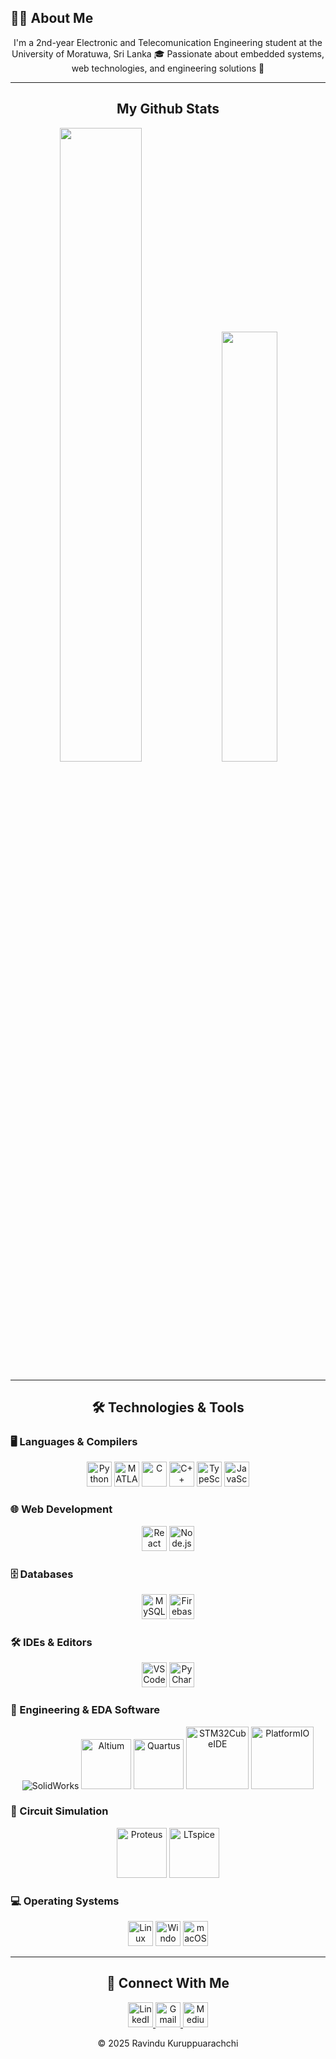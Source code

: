 ## 👨‍🎓 About Me
<p align="center">
  I'm a 2nd-year Electronic and Telecomunication Engineering student at the University of Moratuwa, Sri Lanka 🎓  
  Passionate about embedded systems, web technologies, and engineering solutions 🚀
</p>

---

<h2 align="center">My Github Stats</h2>
<p align="center">
    <img width="51%" src="https://github-readme-stats-gules-two-98.vercel.app/api?username=Ravindu-Kuruppuarachchi&show=reviews,prs_merged&show_icons=true&theme=radical&bg_color=001F3F">
    <img width="42%" src="https://github-readme-stats-gules-two-98.vercel.app/api/top-langs/?username=Ravindu-Kuruppuarachchi&size_weight=0.5&count_weight=0.5&theme=radical&layout=compact&langs_count=8&bg_color=001F3F">
</p>

---

<h2 align="center">🛠️ Technologies & Tools</h2>

### 🖥️ Languages & Compilers
<p align="center">
  <img src="https://cdn.jsdelivr.net/gh/devicons/devicon/icons/python/python-original.svg" alt="Python" width="40" />
  <img src="https://cdn.jsdelivr.net/gh/devicons/devicon/icons/matlab/matlab-original.svg" alt="MATLAB" width="40" />
  <img src="https://cdn.jsdelivr.net/gh/devicons/devicon/icons/c/c-original.svg" alt="C" width="40" />
  <img src="https://cdn.jsdelivr.net/gh/devicons/devicon/icons/cplusplus/cplusplus-original.svg" alt="C++" width="40" />
  <img src="https://cdn.jsdelivr.net/gh/devicons/devicon/icons/typescript/typescript-original.svg" alt="TypeScript" width="40" />
  <img src="https://cdn.jsdelivr.net/gh/devicons/devicon/icons/javascript/javascript-original.svg" alt="JavaScript" width="40" />
</p>

### 🌐 Web Development
<p align="center">
  <img src="https://cdn.jsdelivr.net/gh/devicons/devicon/icons/react/react-original.svg" alt="React" width="40" />
  <img src="https://cdn.jsdelivr.net/gh/devicons/devicon/icons/nodejs/nodejs-original.svg" alt="Node.js" width="40" />
</p>

### 🗄️ Databases
<p align="center">
  <img src="https://cdn.jsdelivr.net/gh/devicons/devicon/icons/mysql/mysql-original.svg" alt="MySQL" width="40" />
  <img src="https://cdn.jsdelivr.net/gh/devicons/devicon/icons/firebase/firebase-plain.svg" alt="Firebase" width="40" />
</p>


### 🛠️ IDEs & Editors
<p align="center">
  <img src="https://cdn.jsdelivr.net/gh/devicons/devicon/icons/vscode/vscode-original.svg" alt="VS Code" width="40" />
  <img src="https://cdn.jsdelivr.net/gh/devicons/devicon/icons/pycharm/pycharm-original.svg" alt="PyCharm" width="40" />
</p>

### 🔧 Engineering & EDA Software
<p align="center">
  <img alt="SolidWorks" src="https://img.shields.io/badge/SolidWorks-%23003227.svg?style=for-the-badge&logo=solidworks&logoColor=white">
  <img src="https://img.shields.io/static/v1?style=for-the-badge&message=Altium&color=A5915F&logo=AltiumDesigner&logoColor=FFFFFF&label=" alt="Altium" width="80" />
  <img src="https://img.shields.io/static/v1?style=for-the-badge&message=Quartus&color=EE3124&logo=intel&logoColor=FFFFFF&label=" alt="Quartus" width="80" />
  <img src="https://img.shields.io/static/v1?style=for-the-badge&message=STM32CubeIDE&color=00669C&logo=stmicroelectronics&logoColor=FFFFFF&label=" alt="STM32CubeIDE" width="100" />
  <img src="https://img.shields.io/static/v1?style=for-the-badge&message=PlatformIO&color=0162D1&logo=platformio&logoColor=FFFFFF&label=" alt="PlatformIO" width="100" />
</p>

### 🔌 Circuit Simulation
<p align="center">
  <img src="https://img.shields.io/static/v1?style=for-the-badge&message=Proteus&color=0066CC&logo=proteus&logoColor=FFFFFF&label=" alt="Proteus" width="80" />
  <img src="https://img.shields.io/static/v1?style=for-the-badge&message=LTspice&color=0052CC&logo=linear-technology&logoColor=FFFFFF&label=" alt="LTspice" width="80" />
</p>

### 💻 Operating Systems
<p align="center">
  <img src="https://cdn.jsdelivr.net/gh/devicons/devicon/icons/linux/linux-original.svg" alt="Linux" width="40" />
  <img src="https://cdn.jsdelivr.net/gh/devicons/devicon/icons/windows8/windows8-original.svg" alt="Windows" width="40" />
  <img src="https://cdn.jsdelivr.net/gh/devicons/devicon/icons/apple/apple-original.svg" alt="macOS" width="40" />
</p>

---

<h2 align="center">🔗 Connect With Me</h2>
<p align="center">
  <a href="https://linkedin.com/in/ravindu-rashmika" target="_blank">
    <img src="https://cdn.jsdelivr.net/gh/devicons/devicon/icons/linkedin/linkedin-original.svg" alt="LinkedIn" width="40" />
  </a>
  <a href="mailto:ravindukrashmika@gmail.com">
    <img src="https://cdn.jsdelivr.net/gh/devicons/devicon/icons/google/google-original.svg" alt="Gmail" width="40" />
  </a>
  <a href="https://medium.com/@ravindukrashmika" target="_blank">
    <img src="https://cdn.jsdelivr.net/npm/simple-icons@v11/icons/medium.svg" alt="Medium" width="40" />
  </a>
</p>

<p align="center">
  © 2025 Ravindu Kuruppuarachchi
</p>
